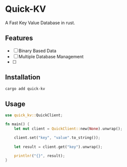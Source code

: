 # Quick-KV

A Fast Key Value Database in rust.

## Features

- [ ] Binary Based Data
- [ ] Multiple Database Management
- [ ]

## Installation

```bash
cargo add quick-kv
```

## Usage

```rust
use quick_kv::QuickClient;

fn main() {
    let mut client = QuickClient::new(None).unwrap();

    client.set("key", "value".to_string());
    
    let result = client.get("key").unwrap();

    println!("{}", result);
}
```
